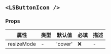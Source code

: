 ## `<LSButtonIcon />`

### Props

| 属性       | 类型 | 默认值  | 必填 | 描述 |
| ---------- | ---- | ------- | ---- | ---- |
| resizeMode | -    | 'cover' | ❌   | -    |
